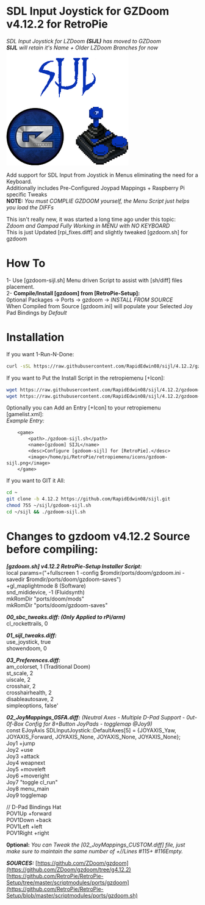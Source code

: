 # SDL Input Joystick for GZDoom v4.12.2 for RetroPie  
*SDL Input Joystick for LZDoom **(SIJL)** has moved to GZDoom*  
***SIJL** will retain it's Name + Older LZDoom Branches for now*  
![gzdoom-sijl.png](https://raw.githubusercontent.com/RapidEdwin08/sijl/4.12.2/gzdoom-sijl.png)  

Add support for SDL Input from Joystick in Menus eliminating the need for a Keyboard.  
Additionally includes Pre-Configured Joypad Mappings + Raspberry Pi specific Tweaks  
**NOTE:** *You must COMPLIE GZDOOM yourself, the Menu Script just helps you load the DIFFs*  

This isn't really new, it was started a long time ago under this topic:  
*Zdoom and Gampad Fully Working in MENU with NO KEYBOARD*  
This is just Updated [rpi_fixes.diff] and slightly tweaked [gzdoom.sh] for gzdoom  

# How To  
1- Use [gzdoom-sijl.sh] Menu driven Script to assist with [sh/diff] files placement.  
2- **Compile/Install [gzdoom] from [RetroPie-Setup]:**  
0ptional Packages -> Ports -> gzdoom -> *INSTALL FROM SOURCE*  
When Compiled from Source [gzdoom.ini] will populate your Selected Joy Pad Bindings by *Default*  

# Installation  
If you want 1-Run-N-Done:
```bash
curl -sSL https://raw.githubusercontent.com/RapidEdwin08/sijl/4.12.2/gzdoom-sijl.sh  | bash
```

If you want to Put the Install Script in the retropiemenu [+Icon]:  

```bash
wget https://raw.githubusercontent.com/RapidEdwin08/sijl/4.12.2/gzdoom-sijl.sh -P ~/RetroPie/retropiemenu
wget https://raw.githubusercontent.com/RapidEdwin08/sijl/4.12.2/gzdoom-sijl.png -P ~/RetroPie/retropiemenu/icons
```

0ptionally you can Add an Entry [+Icon] to your retropiemenu [gamelist.xml]:  
*Example Entry:*  
```
	<game>
		<path>./gzdoom-sijl.sh</path>
		<name>[gzdoom] SIJL</name>
		<desc>Configure [gzdoom-sijl] for [RetroPie].</desc>
		<image>/home/pi/RetroPie/retropiemenu/icons/gzdoom-sijl.png</image>
	</game>
```

If you want to GIT it All:  
```bash
cd ~
git clone -b 4.12.2 https://github.com/RapidEdwin08/sijl.git
chmod 755 ~/sijl/gzdoom-sijl.sh
cd ~/sijl && ./gzdoom-sijl.sh

```

# Changes to gzdoom v4.12.2 Source before compiling:  

***[gzdoom.sh] v4.12.2 RetroPie-Setup Installer Script:***  
local params=("+fullscreen 1 -config $romdir/ports/doom/gzdoom.ini -savedir $romdir/ports/doom/gzdoom-saves")  
+gl_maplightmode 8 (Software)  
snd_mididevice, -1 (Fluidsynth)  
mkRomDir "ports/doom/mods"  
mkRomDir "ports/doom/gzdoom-saves"  

***00_sbc_tweaks.diff: (0nly Applied to rPi/arm)***  
cl_rockettrails, 0  

***01_sijl_tweaks.diff:***  
use_joystick, true  
showendoom, 0  

***03_Preferences.diff:***  
am_colorset, 1 (Traditional Doom)  
st_scale, 2  
uiscale, 2  
crosshair, 2  
crosshairhealth, 2  
disableautosave, 2  
simpleoptions, false'  

***02_JoyMappings_0SFA.diff:*** *(Neutral Axes - Multiple D-Pad Support - 0ut-0f-Box Config for 8+Button JoyPads - togglemap @Joy9)*  
const EJoyAxis SDLInputJoystick::DefaultAxes[5] = {JOYAXIS_Yaw, JOYAXIS_Forward, JOYAXIS_None, JOYAXIS_None, JOYAXIS_None};  
Joy1 +jump  
Joy2 +use  
Joy3 +attack  
Joy4 weapnext  
Joy5 +moveleft  
Joy6 +moveright  
Joy7 "toggle cl_run"  
Joy8 menu_main  
Joy9 togglemap  
  
// D-Pad Bindings Hat  
POV1Up +forward  
POV1Down +back  
POV1Left +left  
POV1Right +right  
  
**0ptional:**
*You can Tweak the [02_JoyMappings_CUSTOM.diff] file, just make sure to maintain the same number of +//Lines #115+ #116Empty.*  

***SOURCES:***
[https://github.com/ZDoom/gzdoom](https://github.com/ZDoom/gzdoom/tree/g4.12.2)  
[https://github.com/RetroPie/RetroPie-Setup/tree/master/scriptmodules/ports/gzdoom](https://github.com/RetroPie/RetroPie-Setup/blob/master/scriptmodules/ports/gzdoom.sh)  
